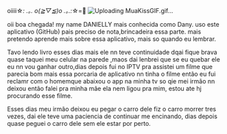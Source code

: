 oiiii☆*: .｡. o(≧▽≦)o .｡.:*☆=🍕 ![Uploading MuaKissGIF.gif…]()


oii boa chegada! my name DANIELLY mais conhecida como Dany.
uso este aplicativo (GitHub) pais preciso de nota,brincadeira essa parte.
mais pretendo aprende mais sobre essa aplicativo, mais so quando eu lembrar.

 Tavo lendo livro esses dias mais ele nn teve continuidade dqai fique brava quase taquei meu celular na parede ,maos dai lenbrei
que se eu quebar ele eu nn vou ganhar outro,dias depois fui no IPTV pra assistei um filme que parecia bom mais essa porcaria de aplicativo
nn tinha o filme então eu fui reclamr com o homemque abaixou o app na minha tv so qie mei irmão nn deixou então falei pra minha mãe ela nem
ligou pra mim, estou ate hj procurando esse filme.

Esses dias meu irmão deixou eu pegar o carro dele fiz o carro morrer tres vezes, dai ele teve uma paciencia de continuar me encinando, dias
depois quase peguei o carro dele sem ele estar por perto.
